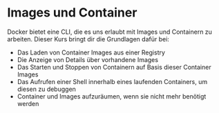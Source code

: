 # Images und Container

Docker bietet eine CLI, die es uns erlaubt mit Images und Containern zu arbeiten. Dieser Kurs bringt dir die Grundlagen dafür bei:

- Das Laden von Container Images aus einer Registry
- Die Anzeige von Details über vorhandene Images
- Das Starten und Stoppen von Containern auf Basis dieser Container Images
- Das Aufrufen einer Shell innerhalb eines laufenden Containers, um diesen zu debuggen
- Container und Images aufzuräumen, wenn sie nicht mehr benötigt werden

